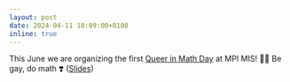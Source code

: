 ```yaml
---
layout: post
date: 2024-04-11 18:09:00+0100
inline: true
---
```


This June we are organizing the first [Queer in Math Day](https://www.mis.mpg.de/events/series/queer-in-math-day-2024) at MPI MIS! :rainbow_flag: Be gay, do math :heavy_heart_exclamation: ([Slides](/assets/pdf/presentations/Queer_In_Math_Day_2024.pdf))

